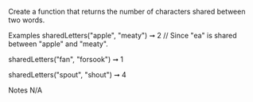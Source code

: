 Create a function that returns the number of characters shared between two words.

Examples
sharedLetters("apple", "meaty") ➞ 2
// Since "ea" is shared between "apple" and "meaty".

sharedLetters("fan", "forsook") ➞ 1

sharedLetters("spout", "shout") ➞ 4

Notes
N/A